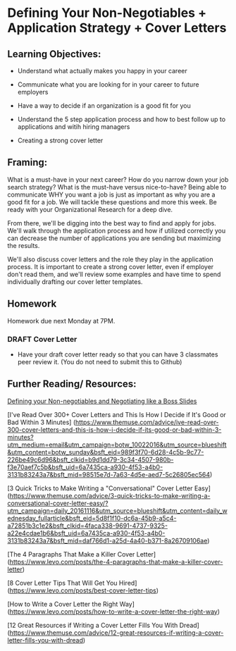 #  Defining Your Non-Negotiables + Application Strategy + Cover Letters

## Learning Objectives:

* Understand what actually makes you happy in your career

* Communicate what you are looking for in your career to future employers

* Have a way to decide if an organization is a good fit for you

* Understand the 5 step application process and how to best follow up to applications and witih hiring managers

* Creating a strong cover letter

## Framing:

What is a must-have in your next career? How do you narrow down your job search strategy? What is the must-have versus nice-to-have? Being able to communicate WHY you want a job is just as important as why you are a good fit for a job. We will tackle these questions and more this week. Be ready with your Organizational Research for a deep dive. 

From there, we'll be digging into the best way to find and apply for jobs. We'll walk through the application process and how if utilized correctly you can decrease the number of applications you are sending but maximizing the results. 

We'll also discuss cover letters and the role they play in the application process. It is important to create a strong cover letter, even if employer don't read them, and we'll review some examples and have time to spend individually drafting our cover letter templates. 


## Homework 
Homework due next Monday at 7PM. 

### DRAFT Cover Letter

- Have your draft cover letter ready so that you can have 3 classmates peer review it. (You do not need to submit this to Github)

## Further Reading/ Resources:

[Defining your Non-negotiables and Negotiating like a Boss 
 Slides](https://drive.google.com/file/d/1XR6w_v9uKqvLo1XVAloRkqY7F8Ybc5P5/view?usp=sharing)

[I've Read Over 300+ Cover Letters and This Is How I Decide if It's Good or Bad Within 3 Minutes] (https://www.themuse.com/advice/ive-read-over-300-cover-letters-and-this-is-how-i-decide-if-its-good-or-bad-within-3-minutes?utm_medium=email&utm_campaign=botw_10022016&utm_source=blueshift&utm_content=botw_sunday&bsft_eid=989f3f70-6d28-4c5b-9c77-226be49c6d96&bsft_clkid=b9d1dd79-3c34-4507-980b-f3e70aef7c5b&bsft_uid=6a7435ca-a930-4f53-a4b0-3131b83243a7&bsft_mid=98515e7d-7a63-4d5e-aed7-5c26805ec564)

[3 Quick Tricks to Make Writing a "Conversational" Cover Letter Easy] (https://www.themuse.com/advice/3-quick-tricks-to-make-writing-a-conversational-cover-letter-easy/?utm_campaign=daily_20161116&utm_source=blueshift&utm_content=daily_wednesday_fullarticle&bsft_eid=5d8f1f10-dc6a-45b9-a5c4-a72851b3c1e2&bsft_clkid=4faca338-9691-4737-9325-a22e4cdae1b6&bsft_uid=6a7435ca-a930-4f53-a4b0-3131b83243a7&bsft_mid=daf766d1-a25d-4a40-b371-8a26709106ae)

[The 4 Paragraphs That Make a Killer Cover Letter] (https://www.levo.com/posts/the-4-paragraphs-that-make-a-killer-cover-letter)

[8 Cover Letter Tips That Will Get You Hired] (https://www.levo.com/posts/best-cover-letter-tips)

[How to Write a Cover Letter the Right Way] (https://www.levo.com/posts/how-to-write-a-cover-letter-the-right-way)

[12 Great Resources if Writing a Cover Letter Fills You With Dread] (https://www.themuse.com/advice/12-great-resources-if-writing-a-cover-letter-fills-you-with-dread)




